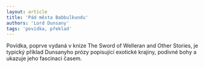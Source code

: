 ```yaml
---
layout: article
title: 'Pád města Babbulkundu'
authors: 'Lord Dunsany'
tags: 'povídka, překlad'
---
```


Povídka, poprve vydaná v knize The Sword
of Welleran and Other Stories, je typický
příklad Dunsanyho prózy popisující exotické
krajiny, podivné bohy a ukazuje jeho
fascinaci časem.
